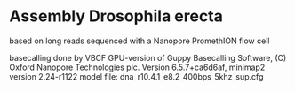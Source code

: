 # Assembly Drosophila erecta

based on long reads sequenced with a Nanopore PromethION flow cell

basecalling done by VBCF
GPU-version of Guppy Basecalling Software, (C) Oxford Nanopore Technologies plc. Version 6.5.7+ca6d6af, minimap2 version 2.24-r1122
model file: dna_r10.4.1_e8.2_400bps_5khz_sup.cfg
